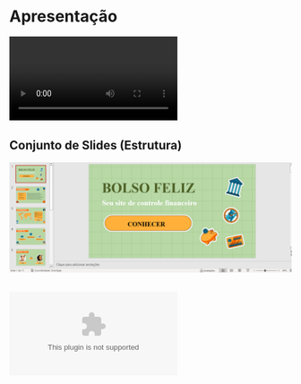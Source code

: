 # Apresentação

![Video](https://icei-puc-minas-pmv-ads.github.io/pmv-ads-2023-1-e1-proj-web-t06-portal-financeiro/presentation/Apresentacao%20Portal%20Financeiro.mp4)


## Conjunto de Slides (Estrutura)

![Slide](img/SlidePortalFinanceiro.png)
<br>
<br>

![Slide](https://icei-puc-minas-pmv-ads.github.io/pmv-ads-2023-1-e1-proj-web-t06-portal-financeiro/presentation/SlideDoProjetoControleFinanceiro..pptx)
 

